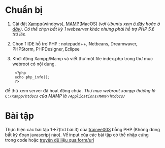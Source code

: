 # Chuẩn bị

1. Cài đặt [Xampp](https://www.youtube.com/watch?v=g7hdB6f7Hv8)(windows), [MAMP](https://www.youtube.com/watch?v=duBxCquAyg0)(MacOS) _(với Ubuntu xem [ở đây](https://www.youtube.com/watch?v=3e3WuanaJqs) hoặc [ở đây](https://www.youtube.com/watch?v=dzGVgqDj5nI))_. _Có thể chọn bất kỳ 1 webserver khác nhưng phải hỗ trợ PHP 5.6 trở lên._
2. Chọn 1 IDE hỗ trợ PHP : notepadd++, Netbeans, Dreamwaver, PHPStorm, PHPDesigner, Eclipse
3. Khởi động Xampp/Mamp và viết thử một file index.php trong thư mục webroot có nội dung.

        <?php
        echo php_info();
        ?>

để thử xem server đã hoạt động chưa.
_Thư mục webroot xampp thường là `C:/xampp/htdocs` của MAMP là `/Applications/MAMP/htdocs/`_

# Bài tập

Thực hiện các bài tập 1->7(trừ bài 3) của [trainee003](https://github.com/colombo-trainee/trainee003) bằng PHP (Không dùng bất kỳ đoạn javascript nào).
Về input của các bài tập có thể nhập cứng trong code hoặc [truyền dữ liệu qua form/url](https://www.youtube.com/watch?v=RwN17wW-DAM)


